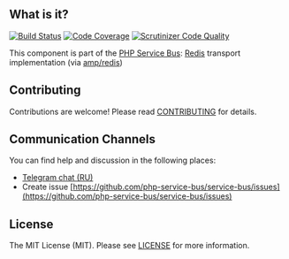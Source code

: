 ## What is it?
[![Build Status](https://travis-ci.org/php-service-bus/transport-redis.svg?branch=v3.3)](https://travis-ci.org/php-service-bus/transport-redis)
[![Code Coverage](https://scrutinizer-ci.com/g/php-service-bus/transport-redis/badges/coverage.png?b=v3.3)](https://scrutinizer-ci.com/g/php-service-bus/transport-redis/?branch=v3.3)
[![Scrutinizer Code Quality](https://scrutinizer-ci.com/g/php-service-bus/transport-redis/badges/quality-score.png?b=v3.3)](https://scrutinizer-ci.com/g/php-service-bus/transport-redis/?branch=v3.3)

This component is part of the [PHP Service Bus](https://github.com/php-service-bus/service-bus): [Redis](https://redis.io/) transport implementation (via [amp/redis](https://github.com/amphp/redis))

## Contributing
Contributions are welcome! Please read [CONTRIBUTING](CONTRIBUTING.md) for details.

## Communication Channels
You can find help and discussion in the following places:
* [Telegram chat (RU)](https://t.me/php_service_bus)
* Create issue [https://github.com/php-service-bus/service-bus/issues](https://github.com/php-service-bus/service-bus/issues)

## License

The MIT License (MIT). Please see [LICENSE](LICENSE.md) for more information.
